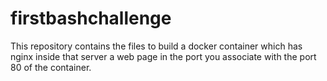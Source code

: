 # firstbashchallenge

This repository contains the files to build a docker container which has nginx inside that server a web page in the port you associate with the port 80 of the container.
